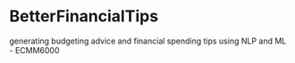 # BetterFinancialTips
generating budgeting advice and financial spending tips using NLP and ML - ECMM6000
